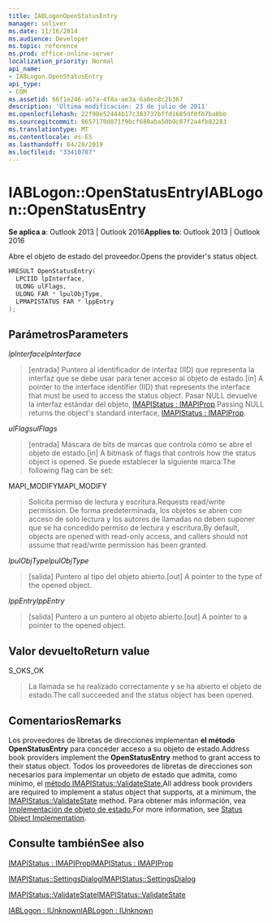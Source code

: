```yaml
---
title: IABLogonOpenStatusEntry
manager: soliver
ms.date: 11/16/2014
ms.audience: Developer
ms.topic: reference
ms.prod: office-online-server
localization_priority: Normal
api_name:
- IABLogon.OpenStatusEntry
api_type:
- COM
ms.assetid: 66f1e246-a67a-4f8a-ae3a-6a8ec8c2b367
description: 'Última modificación: 23 de julio de 2011'
ms.openlocfilehash: 22f98e52444b17c383737bffd1685df0fb7ba8bb
ms.sourcegitcommit: 8657170d071f9bcf680aba50b9c07f2a4fb82283
ms.translationtype: MT
ms.contentlocale: es-ES
ms.lasthandoff: 04/28/2019
ms.locfileid: "33410787"
---
```

# <a name="iablogonopenstatusentry"></a><span data-ttu-id="8b7dd-103">IABLogon::OpenStatusEntry</span><span class="sxs-lookup"><span data-stu-id="8b7dd-103">IABLogon::OpenStatusEntry</span></span>

  
  
<span data-ttu-id="8b7dd-104">**Se aplica a**: Outlook 2013 | Outlook 2016</span><span class="sxs-lookup"><span data-stu-id="8b7dd-104">**Applies to**: Outlook 2013 | Outlook 2016</span></span> 
  
<span data-ttu-id="8b7dd-105">Abre el objeto de estado del proveedor.</span><span class="sxs-lookup"><span data-stu-id="8b7dd-105">Opens the provider's status object.</span></span>
  
```cpp
HRESULT OpenStatusEntry(
  LPCIID lpInterface,
  ULONG ulFlags,
  ULONG FAR * lpulObjType,
  LPMAPISTATUS FAR * lppEntry
);
```

## <a name="parameters"></a><span data-ttu-id="8b7dd-106">Parámetros</span><span class="sxs-lookup"><span data-stu-id="8b7dd-106">Parameters</span></span>

 <span data-ttu-id="8b7dd-107">_lpInterface_</span><span class="sxs-lookup"><span data-stu-id="8b7dd-107">_lpInterface_</span></span>
  
> <span data-ttu-id="8b7dd-108">[entrada] Puntero al identificador de interfaz (IID) que representa la interfaz que se debe usar para tener acceso al objeto de estado.</span><span class="sxs-lookup"><span data-stu-id="8b7dd-108">[in] A pointer to the interface identifier (IID) that represents the interface that must be used to access the status object.</span></span> <span data-ttu-id="8b7dd-109">Pasar NULL devuelve la interfaz estándar del objeto, [IMAPIStatus : IMAPIProp](imapistatusimapiprop.md).</span><span class="sxs-lookup"><span data-stu-id="8b7dd-109">Passing NULL returns the object's standard interface, [IMAPIStatus : IMAPIProp](imapistatusimapiprop.md).</span></span>
    
 <span data-ttu-id="8b7dd-110">_ulFlags_</span><span class="sxs-lookup"><span data-stu-id="8b7dd-110">_ulFlags_</span></span>
  
> <span data-ttu-id="8b7dd-111">[entrada] Máscara de bits de marcas que controla cómo se abre el objeto de estado.</span><span class="sxs-lookup"><span data-stu-id="8b7dd-111">[in] A bitmask of flags that controls how the status object is opened.</span></span> <span data-ttu-id="8b7dd-112">Se puede establecer la siguiente marca:</span><span class="sxs-lookup"><span data-stu-id="8b7dd-112">The following flag can be set:</span></span>
    
<span data-ttu-id="8b7dd-113">MAPI_MODIFY</span><span class="sxs-lookup"><span data-stu-id="8b7dd-113">MAPI_MODIFY</span></span> 
  
> <span data-ttu-id="8b7dd-114">Solicita permiso de lectura y escritura.</span><span class="sxs-lookup"><span data-stu-id="8b7dd-114">Requests read/write permission.</span></span> <span data-ttu-id="8b7dd-115">De forma predeterminada, los objetos se abren con acceso de solo lectura y los autores de llamadas no deben suponer que se ha concedido permiso de lectura y escritura.</span><span class="sxs-lookup"><span data-stu-id="8b7dd-115">By default, objects are opened with read-only access, and callers should not assume that read/write permission has been granted.</span></span>
    
 <span data-ttu-id="8b7dd-116">_lpulObjType_</span><span class="sxs-lookup"><span data-stu-id="8b7dd-116">_lpulObjType_</span></span>
  
> <span data-ttu-id="8b7dd-117">[salida] Puntero al tipo del objeto abierto.</span><span class="sxs-lookup"><span data-stu-id="8b7dd-117">[out] A pointer to the type of the opened object.</span></span>
    
 <span data-ttu-id="8b7dd-118">_lppEntry_</span><span class="sxs-lookup"><span data-stu-id="8b7dd-118">_lppEntry_</span></span>
  
> <span data-ttu-id="8b7dd-119">[salida] Puntero a un puntero al objeto abierto.</span><span class="sxs-lookup"><span data-stu-id="8b7dd-119">[out] A pointer to a pointer to the opened object.</span></span>
    
## <a name="return-value"></a><span data-ttu-id="8b7dd-120">Valor devuelto</span><span class="sxs-lookup"><span data-stu-id="8b7dd-120">Return value</span></span>

<span data-ttu-id="8b7dd-121">S_OK</span><span class="sxs-lookup"><span data-stu-id="8b7dd-121">S_OK</span></span> 
  
> <span data-ttu-id="8b7dd-122">La llamada se ha realizado correctamente y se ha abierto el objeto de estado.</span><span class="sxs-lookup"><span data-stu-id="8b7dd-122">The call succeeded and the status object has been opened.</span></span>
    
## <a name="remarks"></a><span data-ttu-id="8b7dd-123">Comentarios</span><span class="sxs-lookup"><span data-stu-id="8b7dd-123">Remarks</span></span>

<span data-ttu-id="8b7dd-124">Los proveedores de libretas de direcciones implementan **el método OpenStatusEntry** para conceder acceso a su objeto de estado.</span><span class="sxs-lookup"><span data-stu-id="8b7dd-124">Address book providers implement the **OpenStatusEntry** method to grant access to their status object.</span></span> <span data-ttu-id="8b7dd-125">Todos los proveedores de libretas de direcciones son necesarios para implementar un objeto de estado que admita, como mínimo, el [método IMAPIStatus::ValidateState.](imapistatus-validatestate.md)</span><span class="sxs-lookup"><span data-stu-id="8b7dd-125">All address book providers are required to implement a status object that supports, at a minimum, the [IMAPIStatus::ValidateState](imapistatus-validatestate.md) method.</span></span> <span data-ttu-id="8b7dd-126">Para obtener más información, vea [Implementación de objeto de estado.](status-object-implementation.md)</span><span class="sxs-lookup"><span data-stu-id="8b7dd-126">For more information, see [Status Object Implementation](status-object-implementation.md).</span></span>
  
## <a name="see-also"></a><span data-ttu-id="8b7dd-127">Consulte también</span><span class="sxs-lookup"><span data-stu-id="8b7dd-127">See also</span></span>



[<span data-ttu-id="8b7dd-128">IMAPIStatus : IMAPIProp</span><span class="sxs-lookup"><span data-stu-id="8b7dd-128">IMAPIStatus : IMAPIProp</span></span>](imapistatusimapiprop.md)
  
[<span data-ttu-id="8b7dd-129">IMAPIStatus::SettingsDialog</span><span class="sxs-lookup"><span data-stu-id="8b7dd-129">IMAPIStatus::SettingsDialog</span></span>](imapistatus-settingsdialog.md)
  
[<span data-ttu-id="8b7dd-130">IMAPIStatus::ValidateState</span><span class="sxs-lookup"><span data-stu-id="8b7dd-130">IMAPIStatus::ValidateState</span></span>](imapistatus-validatestate.md)
  
[<span data-ttu-id="8b7dd-131">IABLogon : IUnknown</span><span class="sxs-lookup"><span data-stu-id="8b7dd-131">IABLogon : IUnknown</span></span>](iablogoniunknown.md)

